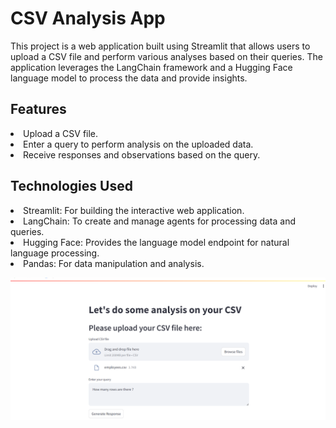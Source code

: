 # CSV Analysis App
This project is a web application built using Streamlit that allows users to upload a CSV file and perform various analyses based on their queries. The application leverages the LangChain framework and a Hugging Face language model to process the data and provide insights.

## Features
<li>Upload a CSV file.</li>
<li>Enter a query to perform analysis on the uploaded data.</li>
<li>Receive responses and observations based on the query.</li>

## Technologies Used
<li>Streamlit: For building the interactive web application.</li>
<li>LangChain: To create and manage agents for processing data and queries.</li>
<li>Hugging Face: Provides the language model endpoint for natural language processing.</li>
<li>Pandas: For data manipulation and analysis.</li>

![alt text](image-2.png)

